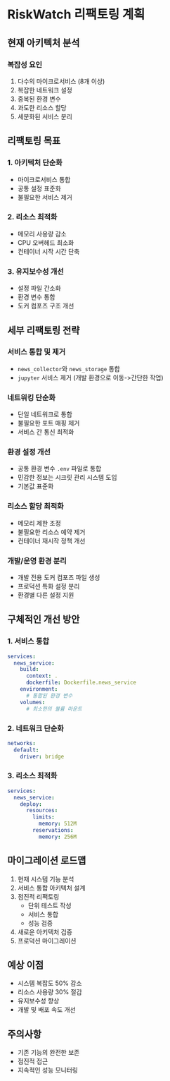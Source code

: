 # RiskWatch 리팩토링 계획

## 현재 아키텍처 분석

### 복잡성 요인
1. 다수의 마이크로서비스 (8개 이상)
2. 복잡한 네트워크 설정
3. 중복된 환경 변수
4. 과도한 리소스 할당
5. 세분화된 서비스 분리

## 리팩토링 목표

### 1. 아키텍처 단순화
- 마이크로서비스 통합
- 공통 설정 표준화
- 불필요한 서비스 제거

### 2. 리소스 최적화
- 메모리 사용량 감소
- CPU 오버헤드 최소화
- 컨테이너 시작 시간 단축

### 3. 유지보수성 개선
- 설정 파일 간소화
- 환경 변수 통합
- 도커 컴포즈 구조 개선

## 세부 리팩토링 전략

### 서비스 통합 및 제거
- `news_collector`와 `news_storage` 통합
- `jupyter` 서비스 제거 (개발 환경으로 이동->간단한 작업)

### 네트워킹 단순화
- 단일 네트워크로 통합
- 불필요한 포트 매핑 제거
- 서비스 간 통신 최적화

### 환경 설정 개선
- 공통 환경 변수 `.env` 파일로 통합
- 민감한 정보는 시크릿 관리 시스템 도입
- 기본값 표준화

### 리소스 할당 최적화
- 메모리 제한 조정
- 불필요한 리소스 예약 제거
- 컨테이너 재시작 정책 개선

### 개발/운영 환경 분리
- 개발 전용 도커 컴포즈 파일 생성
- 프로덕션 특화 설정 분리
- 환경별 다른 설정 지원

## 구체적인 개선 방안

### 1. 서비스 통합
```yaml
services:
  news_service:
    build: 
      context: .
      dockerfile: Dockerfile.news_service
    environment:
      # 통합된 환경 변수
    volumes:
      # 최소한의 볼륨 마운트
```

### 2. 네트워크 단순화
```yaml
networks:
  default:
    driver: bridge
```

### 3. 리소스 최적화
```yaml
services:
  news_service:
    deploy:
      resources:
        limits:
          memory: 512M
        reservations:
          memory: 256M
```

## 마이그레이션 로드맵

1. 현재 시스템 기능 분석
2. 서비스 통합 아키텍처 설계
3. 점진적 리팩토링
   - 단위 테스트 작성
   - 서비스 통합
   - 성능 검증
4. 새로운 아키텍처 검증
5. 프로덕션 마이그레이션

## 예상 이점
- 시스템 복잡도 50% 감소
- 리소스 사용량 30% 절감
- 유지보수성 향상
- 개발 및 배포 속도 개선

## 주의사항
- 기존 기능의 완전한 보존
- 점진적 접근
- 지속적인 성능 모니터링
